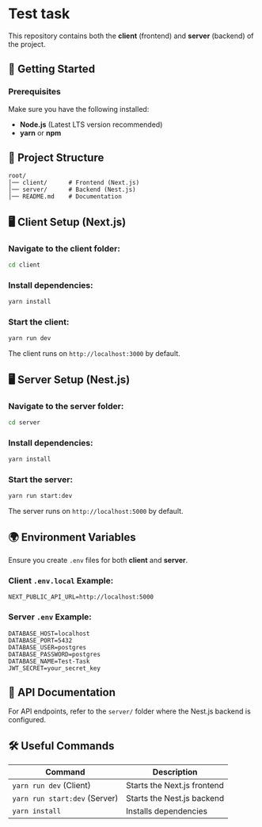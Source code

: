 # Test task

This repository contains both the **client** (frontend) and **server** (backend) of the project.

## 🚀 Getting Started

### Prerequisites
Make sure you have the following installed:
- **Node.js** (Latest LTS version recommended)
- **yarn** or **npm**

## 📂 Project Structure
```
root/
│── client/      # Frontend (Next.js)
│── server/      # Backend (Nest.js)
│── README.md    # Documentation
```

## 🖥️ Client Setup (Next.js)

### Navigate to the client folder:
```sh
cd client
```

### Install dependencies:
```sh
yarn install
```

### Start the client:
```sh
yarn run dev
```

The client runs on `http://localhost:3000` by default.

## 🖥️ Server Setup (Nest.js)

### Navigate to the server folder:
```sh
cd server
```

### Install dependencies:
```sh
yarn install
```

### Start the server:
```sh
yarn run start:dev
```

The server runs on `http://localhost:5000` by default.

## 🌍 Environment Variables
Ensure you create `.env` files for both **client** and **server**.

### Client `.env.local` Example:
```
NEXT_PUBLIC_API_URL=http://localhost:5000
```

### Server `.env` Example:
```
DATABASE_HOST=localhost
DATABASE_PORT=5432
DATABASE_USER=postgres
DATABASE_PASSWORD=postgres
DATABASE_NAME=Test-Task
JWT_SECRET=your_secret_key

```

## 📜 API Documentation
For API endpoints, refer to the `server/` folder where the Nest.js backend is configured.

## 🛠️ Useful Commands

| Command           | Description                  |
|------------------|------------------------------|
| `yarn run dev` (Client) | Starts the Next.js frontend |
| `yarn run start:dev` (Server) | Starts the Nest.js backend |
| `yarn install` | Installs dependencies |

